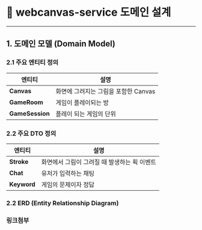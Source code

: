 # 📌 webcanvas-service 도메인 설계

---

## 1. 도메인 모델 (Domain Model)
### 2.1 주요 엔티티 정의
| 엔티티             | 설명                       |
|-----------------|--------------------------|
| **Canvas**      | 화면에 그려지는 그림을 포함한 Canvas  |
| **GameRoom**    | 게임이 플레이되는 방              |
| **GameSession** | 플레이 되는 게임의 단위           |


### 2.2 주요 DTO 정의
| 엔티티          | 설명                        |
|--------------|---------------------------|
| **Stroke**   | 화면에서 그림이 그려질 때 발생하는 획 이벤트 |
| **Chat**     | 유저가 입력하는 채팅               |
| **Keyword**  | 게임의 문제이자 정답            |


### 2.2 ERD (Entity Relationship Diagram)

### 링크첨부